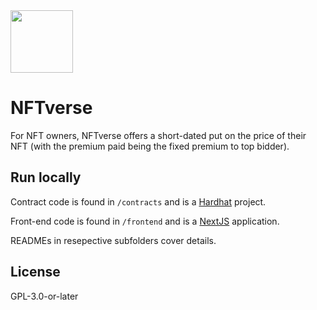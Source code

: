 <img src="https://pbs.twimg.com/profile_banners/1420459403170312193/1651571035/1500x500" width="100" />

# NFTverse

For NFT owners, NFTverse offers a short-dated put on the price of their NFT (with the premium paid being the fixed premium to top bidder).


## Run locally

Contract code is found in `/contracts` and is a [Hardhat](https://hardhat.org/) project.

Front-end code is found in `/frontend` and is a [NextJS](https://nextjs.org) application.

READMEs in resepective subfolders cover details.

## License

GPL-3.0-or-later
